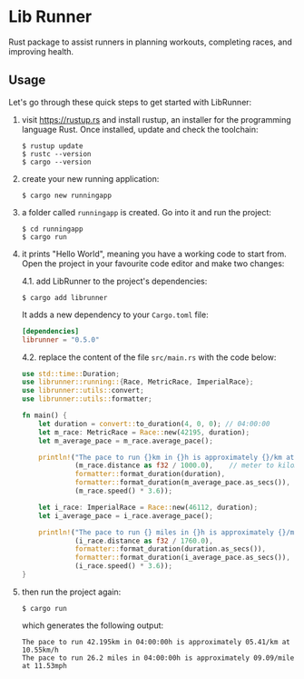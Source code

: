 # Lib Runner

Rust package to assist runners in planning workouts, completing races, and improving health.

## Usage

Let's go through these quick steps to get started with LibRunner:

1. visit https://rustup.rs and install rustup, an installer for the programming language Rust. Once installed, update and check the toolchain:

       $ rustup update
       $ rustc --version
       $ cargo --version

2. create your new running application:

       $ cargo new runningapp

3. a folder called `runningapp` is created. Go into it and run the project:

       $ cd runningapp
       $ cargo run

4. it prints "Hello World", meaning you have a working code to start from. Open the project in your favourite code editor and make two changes:

   4.1. add LibRunner to the project's dependencies:

       $ cargo add librunner

   It adds a new dependency to your `Cargo.toml` file:

      ```toml
      [dependencies]
      librunner = "0.5.0"
      ```

   4.2. replace the content of the file `src/main.rs` with the code below:

      ```rust
      use std::time::Duration;
      use librunner::running::{Race, MetricRace, ImperialRace};
      use librunner::utils::convert;
      use librunner::utils::formatter;

      fn main() {
          let duration = convert::to_duration(4, 0, 0); // 04:00:00
          let m_race: MetricRace = Race::new(42195, duration);
          let m_average_pace = m_race.average_pace();

          println!("The pace to run {}km in {}h is approximately {}/km at {:.2}km/h", 
                   (m_race.distance as f32 / 1000.0),    // meter to kilometer
                   formatter::format_duration(duration), 
                   formatter::format_duration(m_average_pace.as_secs()),
                   (m_race.speed() * 3.6));

          let i_race: ImperialRace = Race::new(46112, duration);
          let i_average_pace = i_race.average_pace();

          println!("The pace to run {} miles in {}h is approximately {}/mile at {:.2}mph", 
                   (i_race.distance as f32 / 1760.0), 
                   formatter::format_duration(duration.as_secs()),
                   formatter::format_duration(i_average_pace.as_secs()),
                   (i_race.speed() * 3.6));
      }
      ```
5. then run the project again:

       $ cargo run

   which generates the following output:

       The pace to run 42.195km in 04:00:00h is approximately 05.41/km at 10.55km/h
       The pace to run 26.2 miles in 04:00:00h is approximately 09.09/mile at 11.53mph